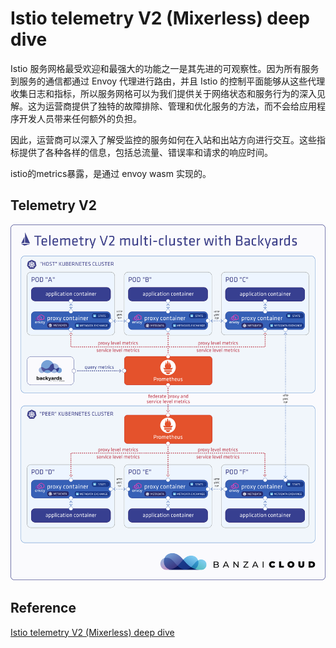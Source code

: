 # Istio telemetry V2 (Mixerless) deep dive

Istio 服务网格最受欢迎和最强大的功能之一是其先进的可观察性。因为所有服务到服务的通信都通过 Envoy 代理进行路由，并且 Istio 的控制平面能够从这些代理收集日志和指标，所以服务网格可以为我们提供关于网络状态和服务行为的深入见解。这为运营商提供了独特的故障排除、管理和优化服务的方法，而不会给应用程序开发人员带来任何额外的负担。

因此，运营商可以深入了解受监控的服务如何在入站和出站方向进行交互。这些指标提供了各种各样的信息，包括总流量、错误率和请求的响应时间。


istio的metrics暴露，是通过 envoy wasm 实现的。


## Telemetry V2

![Telemetry V2](../images/telemetry-v2-multicluster.png)


## Reference

[Istio telemetry V2 (Mixerless) deep dive](https://banzaicloud.com/blog/istio-mixerless-telemetry/#proxy-level-metrics)

